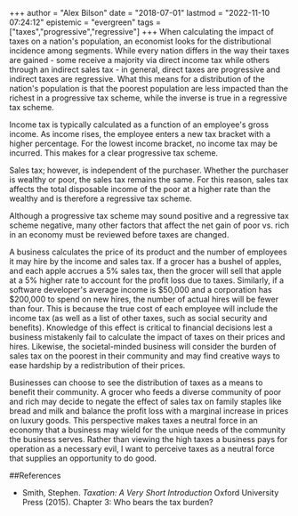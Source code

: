 +++
author = "Alex Bilson"
date = "2018-07-01"
lastmod = "2022-11-10 07:24:12"
epistemic = "evergreen"
tags = ["taxes","progressive","regressive"]
+++
When calculating the impact of taxes on a nation's population, an economist looks for the distributional incidence among segments. While every nation differs in the way their taxes are gained - some receive a majority via direct income tax while others through an indirect sales tax - in general, direct taxes are progressive and indirect taxes are regressive. What this means for a distribution of the nation's population is that the poorest population are less impacted than the richest in a progressive tax scheme, while the inverse is true in a regressive tax scheme.

Income tax is typically calculated as a function of an employee's gross income. As income rises, the employee enters a new tax bracket with a higher percentage. For the lowest income bracket, no income tax may be incurred. This makes for a clear progressive tax scheme.

Sales tax; however, is independent of the purchaser. Whether the purchaser is wealthy or poor, the sales tax remains the same. For this reason, sales tax affects the total disposable income of the poor at a higher rate than the wealthy and is therefore a regressive tax scheme.

Although a progressive tax scheme may sound positive and a regressive tax scheme negative, many other factors that affect the net gain of poor vs. rich in an economy must be reviewed before taxes are changed.

A business calculates the price of its product and the number of employees it may hire by the income and sales tax. If a grocer has a bushel of apples, and each apple accrues a 5% sales tax, then the grocer will sell that apple at a 5% higher rate to account for the profit loss due to taxes. Similarly, if a software developer's average income is $50,000 and a corporation has $200,000 to spend on new hires, the number of actual hires will be fewer than four. This is because the true cost of each employee will include the income tax (as well as a list of other taxes, such as social security and benefits). Knowledge of this effect is critical to financial decisions lest a business mistakenly fail to calculate the impact of taxes on their prices and hires. Likewise, the societal-minded business will consider the burden of sales tax on the poorest in their community and may find creative ways to ease hardship by a redistribution of their prices.

Businesses can choose to see the distribution of taxes as a means to benefit their community. A grocer who feeds a diverse community of poor and rich may decide to negate the effect of sales tax on family staples like bread and milk and balance the profit loss with a marginal increase in prices on luxury goods. This perspective makes taxes a neutral force in an economy that a business may wield for the unique needs of the community the business serves. Rather than viewing the high taxes a business pays for operation as a necessary evil, I want to perceive taxes as a neutral force that supplies an opportunity to do good.

##References

- Smith, Stephen. _Taxation: A Very Short Introduction_ Oxford University Press (2015). Chapter 3: Who bears the tax burden?
